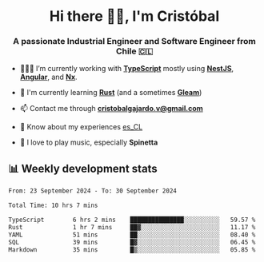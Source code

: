 <h1 align="center">Hi there ✌🏻, I'm Cristóbal</h1>
<h3 align="center">A passionate Industrial Engineer and Software Engineer from Chile 🇨🇱</h3>

- 🧑🏻‍💻 I’m currently working with **[TypeScript](https://www.typescriptlang.org)** mostly using **[NestJS](https://nestjs.com)**, **[Angular](https://angular.io)**, and **[Nx](https://nx.dev)**.

- 🌱 I'm currently learning **[Rust](https://www.rust-lang.org)** (and a sometimes **[Gleam](https://gleam.run/)**)

- 📫 Contact me through **cristobalgajardo.v@gmail.com**

- 📄 Know about my experiences [es_CL](https://bit.ly/cv-cristobal-gajardo)

- 🎸 I love to play music, especially **Spinetta**

## 📊 Weekly development stats

<!--START_SECTION:waka-->

```txt
From: 23 September 2024 - To: 30 September 2024

Total Time: 10 hrs 7 mins

TypeScript        6 hrs 2 mins    ███████████████░░░░░░░░░░   59.57 %
Rust              1 hr 7 mins     ██▓░░░░░░░░░░░░░░░░░░░░░░   11.17 %
YAML              51 mins         ██░░░░░░░░░░░░░░░░░░░░░░░   08.40 %
SQL               39 mins         █▓░░░░░░░░░░░░░░░░░░░░░░░   06.45 %
Markdown          35 mins         █▒░░░░░░░░░░░░░░░░░░░░░░░   05.85 %
```

<!--END_SECTION:waka-->
